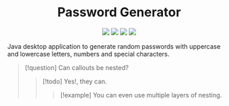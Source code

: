 <div align="center">

# Password Generator

![](https://img.shields.io/github/stars/Kesares/PasswordGenerator?style=social)
![](https://api.visitorbadge.io/api/visitors?path=https%3A%2F%2Fgithub.com%2FKesares%2FPasswordGenerator&label=Visitors&labelColor=%235c5d5d&countColor=%230b7dbc&style=plastic)
![](https://img.shields.io/tokei/lines/github/Kesares/PasswordGenerator)
![](https://img.shields.io/github/repo-size/Kesares/PasswordGenerator)

</div>


Java desktop application to generate random passwords with uppercase and lowercase letters, numbers and special characters.


> [!question] Can callouts be nested?
> > [!todo] Yes!, they can.
> > > [!example]  You can even use multiple layers of nesting.
